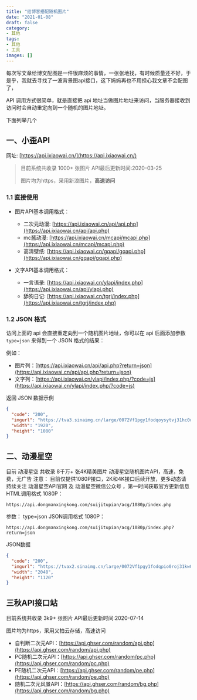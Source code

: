 ```yaml
---
title: "给博客搭配随机图片"
date: "2021-01-08"
draft: false
category:
- 其他
tags:
- 其他
- 工具
images: []
---
```


每次写文章给博文配图是一件很麻烦的事情，一张张地找，有时候质量还不好，于是乎，我就去寻找了一波背景图api接口，这下妈妈再也不用担心我文章不会配图了，

API 调用方式很简单，就是直接把 api 地址当做图片地址来访问，当服务器接收到访问时会自动重定向到一个随机的图片地址。

下面列举几个


## 一、小歪API

网址: [https://api.ixiaowai.cn/](https://api.ixiaowai.cn/)

> 目前系统共收录 1000+ 张图片 API最后更新时间:2020-03-25
>
> 图片均为https，采用新浪图片，**高速访问**

### 1.1 直接使用

- 图片API基本调用格式：
  + 二次元动漫: [https://api.ixiaowai.cn/api/api.php](https://api.ixiaowai.cn/api/api.php)
  + mc酱动漫: [https://api.ixiaowai.cn/mcapi/mcapi.php](https://api.ixiaowai.cn/mcapi/mcapi.php)
  + 高清壁纸: [https://api.ixiaowai.cn/gqapi/gqapi.php](https://api.ixiaowai.cn/gqapi/gqapi.php)

- 文字API基本调用格式：
  + 一言语录: [https://api.ixiaowai.cn/ylapi/index.php](https://api.ixiaowai.cn/api/ylapi.php)
  + 舔狗日记: [https://api.ixiaowai.cn/tgrj/index.php](https://api.ixiaowai.cn/tgrj/index.php)

### 1.2 JSON 格式

访问上面的 api 会直接重定向到一个随机图片地址，你可以在 api 后面添加参数 `type=json` 来得到一个 JSON 格式的结果：

例如：

- 图片列：[https://api.ixiaowai.cn/api/api.php?return=json](https://api.ixiaowai.cn/api/api.php?return=json)
- 文字列：[https://api.ixiaowai.cn/ylapi/index.php/?code=js](https://api.ixiaowai.cn/ylapi/index.php/?code=js)

返回 JSON 数据示例

```json
{
  "code": "200",
  "imgurl": "https://tva3.sinaimg.cn/large/0072Vf1pgy1fodqoysytvj31hc0u0qcq.jpg",
  "width": "1920",
  "height": "1080"
}
```

## 二、动漫星空

目前 动漫星空 共收录 8千万+ 张4K精美图片
动漫星空随机图片API，高速，免费，无广告
注意： 目前仅提供1080P接口，2K和4K接口后续开放，更多动态请持续关注 动漫星空API官网 及 动漫星空微信公众号 ，第一时间获取官方更新信息
HTML调用格式
1080P： 

```
https://api.dongmanxingkong.com/suijitupian/acg/1080p/index.php
```

参数： type=json
JSON调用格式
1080P： 

```
https://api.dongmanxingkong.com/suijitupian/acg/1080p/index.php?return=json
```

JSON数据

```json
{
  "code": "200",
  "imgurl": "https://tvax2.sinaimg.cn/large/0072Vf1pgy1fodqpio0roj31kw0v47wh.jpg",
  "width": "2048",
  "height": "1120"
}
```

## 三秋API接口站

目前系统共收录 3k9+ 张图片 API最后更新时间:2020-07-14

图片均为https，采用又拍云存储，高速访问

- 自判断二次元API：[https://api.ghser.com/random/api.php](https://api.ghser.com/random/api.php)
- PC随机二次元API：[https://api.ghser.com/random/pc.php](https://api.ghser.com/random/pc.php)
- PE随机二次元API：[https://api.ghser.com/random/pe.php](https://api.ghser.com/random/pe.php)
- 随机二次元风景API：[https://api.ghser.com/random/bg.php](https://api.ghser.com/random/bg.php)

